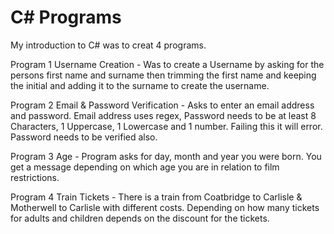 # C# Programs
My introduction to C# was to creat 4 programs.

Program 1 Username Creation - 
Was to create a Username by asking for the persons first name and surname then trimming the first name 
and keeping the initial and adding it to the surname to create the username.

Program 2 Email & Password Verification - 
Asks to enter an email address and password.  Email address uses regex, Password needs to be
at least 8 Characters, 1 Uppercase, 1 Lowercase and 1 number.  Failing this it will error.  Password needs to
be verified also.

Program 3 Age - 
Program asks for day, month and year you were born.  You get a message depending on which age 
you are in relation to film restrictions. 

Program 4 Train Tickets - 
There is a train from Coatbridge to Carlisle & Motherwell to Carlisle with different costs.
Depending on how many tickets for adults and children depends on the discount for the tickets.
